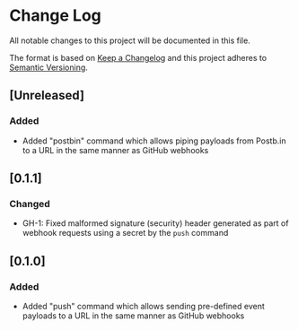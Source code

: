 # Change Log
All notable changes to this project will be documented in this file.

The format is based on [Keep a Changelog](http://keepachangelog.com/)
and this project adheres to [Semantic Versioning](http://semver.org/).

## [Unreleased]
### Added
- Added "postbin" command which allows piping payloads from Postb.in to a URL in the same manner as GitHub webhooks

## [0.1.1]
### Changed
- GH-1: Fixed malformed signature (security) header generated as part of webhook requests using a secret by the `push` command

## [0.1.0]
### Added
- Added "push" command which allows sending pre-defined event payloads to a URL in the same manner as GitHub webhooks